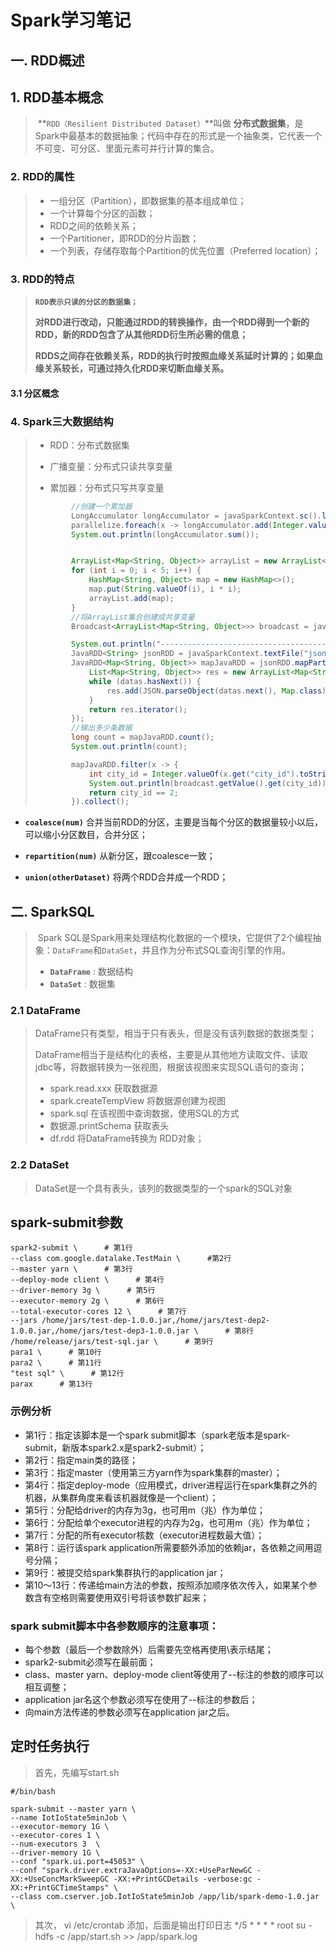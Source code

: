 # Spark学习笔记

## 一. RDD概述

## 1. RDD基本概念

> ​	**`RDD（Resilient Distributed Dataset）`**叫做 **分布式数据集**，是Spark中最基本的数据抽象；代码中存在的形式是一个抽象类，它代表一个不可变、可分区、里面元素可并行计算的集合。

### 2. RDD的属性

> - 一组分区（Partition），即数据集的基本组成单位；
> - 一个计算每个分区的函数；
> - RDD之间的依赖关系；
> - 一个Partitioner，即RDD的分片函数；
> - 一个列表，存储存取每个Partition的优先位置（Preferred location）；

### 3. RDD的特点

> **`RDD表示只读的分区的数据集；`**
>
> **对RDD进行改动，只能通过RDD的转换操作，由一个RDD得到一个新的RDD，新的RDD包含了从其他RDD衍生所必需的信息；**
>
> **RDDS之间存在依赖关系，RDD的执行时按照血缘关系延时计算的；如果血缘关系较长，可通过持久化RDD来切断血缘关系。**

#### 3.1 分区概念

> 

### 4. Spark三大数据结构

> - RDD：分布式数据集
>
> - 广播变量：分布式只读共享变量
>
> - 累加器：分布式只写共享变量  
>
> ```java
>         //创建一个累加器
>         LongAccumulator longAccumulator = javaSparkContext.sc().longAccumulator();
>         parallelize.foreach(x -> longAccumulator.add(Integer.valueOf(x)));
>         System.out.println(longAccumulator.sum());
> 
> 
>         ArrayList<Map<String, Object>> arrayList = new ArrayList<Map<String, Object>>();
>         for (int i = 0; i < 5; i++) {
>             HashMap<String, Object> map = new HashMap<>();
>             map.put(String.valueOf(i), i * i);
>             arrayList.add(map);
>         }
>         //将ArrayList集合创建成共享变量
>         Broadcast<ArrayList<Map<String, Object>>> broadcast = javaSparkContext.broadcast(arrayList);
> 
>         System.out.println("--------------------------------------------");
>         JavaRDD<String> jsonRDD = javaSparkContext.textFile("json.json", 5);
>         JavaRDD<Map<String, Object>> mapJavaRDD = jsonRDD.mapPartitions(datas -> {
>             List<Map<String, Object>> res = new ArrayList<Map<String, Object>>();
>             while (datas.hasNext()) {
>                 res.add(JSON.parseObject(datas.next(), Map.class));
>             }
>             return res.iterator();
>         });
>         //输出多少条数据
>         long count = mapJavaRDD.count();
>         System.out.println(count);
> 
>         mapJavaRDD.filter(x -> {
>             int city_id = Integer.valueOf(x.get("city_id").toString()) % 500000 % 5;
>             System.out.println(broadcast.getValue().get(city_id));
>             return city_id == 2;
>         }).collect();
> 
> ```
>
> 

- **`coalesce(num)`**  合并当前RDD的分区，主要是当每个分区的数据量较小以后，可以缩小分区数目，合并分区；

- **`repartition(num)`** 从新分区，跟coalesce一致；
- **`union(otherDataset)`**  将两个RDD合并成一个RDD；





## 二. SparkSQL

> ​	Spark SQL是Spark用来处理结构化数据的一个模块，它提供了2个编程抽象：`DataFrame`和`DataSet`，并且作为分布式SQL查询引擎的作用。
>
> - **`DataFrame`** : 数据结构
> - **`DataSet`** : 数据集

### 2.1 DataFrame

> DataFrame只有类型，相当于只有表头，但是没有该列数据的数据类型；
>
> DataFrame相当于是结构化的表格，主要是从其他地方读取文件、读取jdbc等，将数据转换为一张视图，根据该视图来实现SQL语句的查询；
>
> - spark.read.xxx  获取数据源
> - spark.createTempView  将数据源创建为视图
> - spark.sql   在该视图中查询数据，使用SQL的方式
> - 数据源.printSchema   获取表头
> - df.rdd  将DataFrame转换为 RDD对象；

### 2.2 DataSet

> DataSet是一个具有表头，该列的数据类型的一个spark的SQL对象




## spark-submit参数
```$xslt
spark2-submit \      # 第1行
--class com.google.datalake.TestMain \      #第2行
--master yarn \      # 第3行
--deploy-mode client \      # 第4行
--driver-memory 3g \      # 第5行
--executor-memory 2g \      # 第6行
--total-executor-cores 12 \      # 第7行
--jars /home/jars/test-dep-1.0.0.jar,/home/jars/test-dep2-1.0.0.jar,/home/jars/test-dep3-1.0.0.jar \      # 第8行
/home/release/jars/test-sql.jar \      # 第9行
para1 \      # 第10行
para2 \      # 第11行
"test sql" \      # 第12行
parax      # 第13行
```
### 示例分析
- 第1行：指定该脚本是一个spark submit脚本（spark老版本是spark-submit，新版本spark2.x是spark2-submit）；
- 第2行：指定main类的路径；
- 第3行：指定master（使用第三方yarn作为spark集群的master）；
- 第4行：指定deploy-mode（应用模式，driver进程运行在spark集群之外的机器，从集群角度来看该机器就像是一个client）；
- 第5行：分配给driver的内存为3g，也可用m（兆）作为单位；
- 第6行：分配给单个executor进程的内存为2g，也可用m（兆）作为单位；
- 第7行：分配的所有executor核数（executor进程数最大值）；
- 第8行：运行该spark application所需要额外添加的依赖jar，各依赖之间用逗号分隔；
- 第9行：被提交给spark集群执行的application jar；
- 第10～13行：传递给main方法的参数，按照添加顺序依次传入，如果某个参数含有空格则需要使用双引号将该参数扩起来；

### spark submit脚本中各参数顺序的注意事项：
- 每个参数（最后一个参数除外）后需要先空格再使用\表示结尾；
- spark2-submit必须写在最前面；
- class、master yarn、deploy-mode client等使用了--标注的参数的顺序可以相互调整；
- application jar名这个参数必须写在使用了--标注的参数后；
- 向main方法传递的参数必须写在application jar之后。


## 定时任务执行
> 首先，先编写start.sh
```$xslt
#/bin/bash

spark-submit --master yarn \
--name IotIoState5minJob \
--executor-memory 1G \
--executor-cores 1 \
--num-executors 3  \
--driver-memory 1G \
--conf "spark.ui.port=45053" \
--conf "spark.driver.extraJavaOptions=-XX:+UseParNewGC -XX:+UseConcMarkSweepGC -XX:+PrintGCDetails -verbose:gc -XX:+PrintGCTimeStamps" \
--class com.cserver.job.IotIoState5minJob /app/lib/spark-demo-1.0.jar \
``` 
> 其次，  vi /etc/crontab
> 添加，后面是输出打印日志    */5 * * * * root su - hdfs -c /app/start.sh >> /app/spark.log





